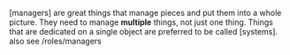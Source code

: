 [managers] are great things that manage pieces and put them into a whole picture.
They need to manage **multiple** things, not just one thing.
Things that are dedicated on a single object are preferred to be called [systems].
also see /roles/managers
